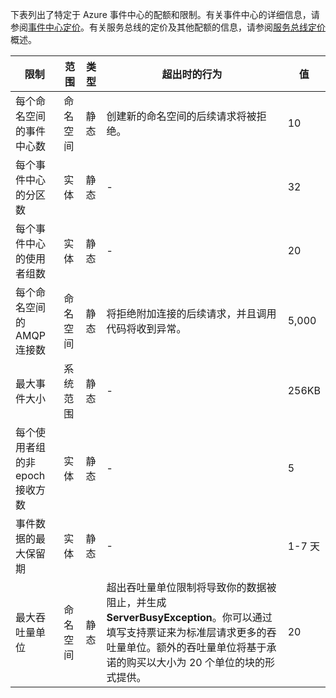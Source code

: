下表列出了特定于 Azure 事件中心的配额和限制。有关事件中心的详细信息，请参阅[事件中心定价](/home/features/event-hubs/pricing/)。有关服务总线的定价及其他配额的信息，请参阅[服务总线定价](/home/features/messaging/pricing)概述。

| 限制 | 范围 | 类型 | 超出时的行为 | 值 |
|--------------------------------------------------|-------------|--------|------------------------------------------------------------------------------------------------------------------------|----------|
| 每个命名空间的事件中心数 | 命名空间 | 静态 | 创建新的命名空间的后续请求将被拒绝。 | 10 |
| 每个事件中心的分区数 | 实体 | 静态 | - | 32 |
| 每个事件中心的使用者组数 | 实体 | 静态 | - | 20 |
| 每个命名空间的 AMQP 连接数 | 命名空间 | 静态 |将拒绝附加连接的后续请求，并且调用代码将收到异常。| 5,000 |
| 最大事件大小 | 系统范围 | 静态 | - | 256KB |
| 每个使用者组的非 epoch 接收方数 | 实体 | 静态 | - | 5 |
| 事件数据的最大保留期 | 实体 | 静态 | - | 1-7 天 |
| 最大吞吐量单位 | 命名空间 | 静态 | 超出吞吐量单位限制将导致你的数据被阻止，并生成 **ServerBusyException**。你可以通过填写支持票证来为标准层请求更多的吞吐量单位。额外的吞吐量单位将基于承诺的购买以大小为 20 个单位的块的形式提供。| 20 |

<!---HONumber=Mooncake_0704_2016-->